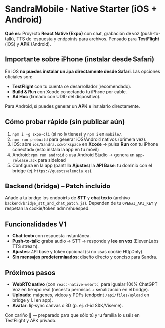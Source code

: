 # SandraMobile · Native Starter (iOS + Android)

**Qué es**: Proyecto **React Native (Expo)** con chat, grabación de voz (push-to-talk), TTS de respuesta y endpoints para archivos. Pensado para **TestFlight** (iOS) y **APK** (Android).

## Importante sobre iPhone (instalar desde Safari)
En iOS **no puedes instalar un .ipa directamente desde Safari**. Las opciones oficiales son:
- **TestFlight** con tu cuenta de desarrollador (recomendado).
- **Build & Run** con Xcode conectando tu iPhone por cable.
- **Ad Hoc** (firmado con UDID del dispositivo).

Para Android, sí puedes generar un **APK** e instalarlo directamente.

## Cómo probar rápido (sin publicar aún)
1. `npm i -g expo-cli` (si no lo tienes) y `npm i` en `mobile/`.
2. `npm run prebuild` para generar iOS/Android nativos (primera vez).
3. iOS: abre `ios/Sandra.xcworkspace` en **Xcode** → pulsa **Run** con tu iPhone conectado (esto instala la app en tu móvil).
4. Android: `npm run android` o usa Android Studio → genera un `app-release.apk` para sideload.
5. Configura en la app (pantalla **Ajustes**) la **API Base**: tu dominio con el bridge (ej. `https://guestsvalencia.es`).

## Backend (bridge) – Patch incluído
Añade a tu bridge los endpoints de **STT** y **chat texto** (archivo `backend/bridge_stt_and_chat_patch.js`). Dependen de tu `OPENAI_API_KEY` y respetan la cookie/token admin/huésped.

## Funcionalidades V1
- **Chat texto** con respuesta instantánea.
- **Push-to-talk**: graba audio → STT → responde y **lee en voz** (ElevenLabs TTS stream).
- **Ajustes**: API base y token opcional (si no usas cookie HttpOnly).
- **Sin mensajes predeterminados**: diseño directo y conciso para Sandra.

## Próximos pasos
- **WebRTC nativo** (con `react-native-webrtc`) para igualar 100% ChatGPT Voz en tiempo real (necesita permisos + señalización en el bridge).
- **Uploads**: imágenes, vídeos y PDFs (endpoint `/api/files/upload` en bridge y UI en app).
- **Avatar**: lip‑sync canvas o 3D (p. ej. d-id SDK/Viseme).

Con cariño 💙 — preparado para que sólo tú y tu familia lo uséis en TestFlight y APK privado.
